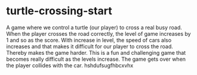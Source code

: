 # turtle-crossing-start
A game where we control a turtle (our player) to cross a real busy road. When the player crosses the road correctly, the level of game increases by 1 and so as the score. With increase in level, the speed of cars 
also increases and that makes it difficult for our player to cross the road. Thereby makes the game harder. This is a fun and challenging game that becomes really difficult as the levels increase.
The game gets over when the player collides with the car.
hshdufsugfhbcxvhx
